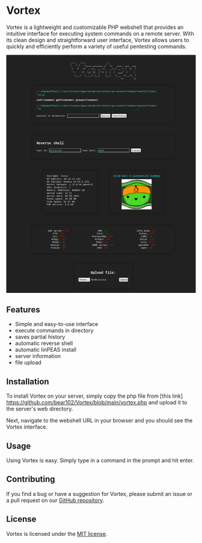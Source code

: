 # Vortex 


Vortex is a lightweight and customizable PHP webshell that provides an intuitive interface for executing system commands on a remote server. With its clean design and straightforward user interface, Vortex allows users to quickly and efficiently perform a variety of useful pentesting commands.

![vortex](https://github.com/bear102/Vortex/blob/main/img/vortex.png)


## Features

- Simple and easy-to-use interface
- execute commands in directory
- saves partial history
- automatic reverse shell
- automatic linPEAS install
- server information
- file upload
## Installation

To install Vortex on your server, simply copy the php file from [this link] https://github.com/bear102/Vortex/blob/main/vortex.php and upload it to the server's web directory.

Next, navigate to the webshell URL in your browser and you should see the Vortex interface.

## Usage

Using Vortex is easy. Simply type in a command in the prompt and hit enter. 

## Contributing

If you find a bug or have a suggestion for Vortex, please submit an issue or a pull request on our [GitHub repository](https://github.com/bear102/Vortex).

## License

Vortex is licensed under the [MIT license](https://github.com/bear102/Vortex/blob/main/LICENSE).

